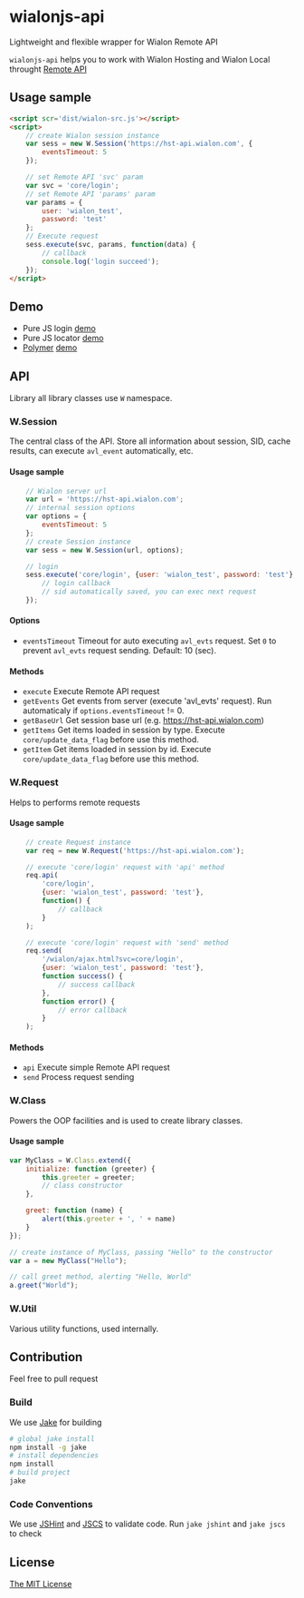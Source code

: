 # wialonjs-api
Lightweight and flexible wrapper for Wialon Remote API

`wialonjs-api` helps you to work with Wialon Hosting and Wialon Local
throught [Remote API](http://sdk.wialon.com/wiki/en/sidebar/remoteapi/apiref/apiref)

## Usage sample
```html
<script scr='dist/wialon-src.js'></script>
<script>
    // create Wialon session instance
    var sess = new W.Session('https://hst-api.wialon.com', {
        eventsTimeout: 5
    });

    // set Remote API 'svc' param
    var svc = 'core/login';
    // set Remote API 'params' param
    var params = {
        user: 'wialon_test',
        password: 'test'
    };
    // Execute request
    sess.execute(svc, params, function(data) {
        // callback
        console.log('login succeed');
    });
</script>
```

## Demo
* Pure JS login [demo](examples/simple)
* Pure JS locator [demo](examples/locator)
* [Polymer](https://www.polymer-project.org) [demo](examples/polymer)

## API
Library all library classes use `W` namespace.

### W.Session
The central class of the API. Store all information about session, SID,
cache results, can execute `avl_event` automatically, etc.

#### Usage sample
```javascript
    // Wialon server url
    var url = 'https://hst-api.wialon.com';
    // internal session options
    var options = {
        eventsTimeout: 5
    };
    // create Session instance
    var sess = new W.Session(url, options);

    // login
    sess.execute('core/login', {user: 'wialon_test', password: 'test'}, function (data) {
        // login callback
        // sid automatically saved, you can exec next request
    });
```

#### Options
* `eventsTimeout` Timeout for auto executing `avl_evts` request. Set `0` to prevent `avl_evts` request sending. Default: 10 (sec).

#### Methods
* `execute` Execute Remote API request
* `getEvents` Get events from server (execute 'avl_evts' request). Run automaticaly if `options.eventsTimeout` != 0.
* `getBaseUrl` Get session base url (e.g. https://hst-api.wialon.com)
* `getItems` Get items loaded in session by type. Execute `core/update_data_flag` before use this method.
* `getItem` Get items loaded in session by id. Execute `core/update_data_flag` before use this method.

### W.Request
Helps to performs remote requests

#### Usage sample
```javascript
    // create Request instance
    var req = new W.Request('https://hst-api.wialon.com');

    // execute 'core/login' request with 'api' method
    req.api(
        'core/login',
        {user: 'wialon_test', password: 'test'},
        function() {
            // callback
        }
    );

    // execute 'core/login' request with 'send' method
    req.send(
        '/wialon/ajax.html?svc=core/login',
        {user: 'wialon_test', password: 'test'},
        function success() {
            // success callback
        },
        function error() {
            // error callback
        }
    );
```

#### Methods
* `api` Execute simple Remote API request
* `send` Process request sending

### W.Class
Powers the OOP facilities and is used to create library classes.

#### Usage sample
```javascript
var MyClass = W.Class.extend({
    initialize: function (greeter) {
        this.greeter = greeter;
        // class constructor
    },

    greet: function (name) {
        alert(this.greeter + ', ' + name)
    }
});

// create instance of MyClass, passing "Hello" to the constructor
var a = new MyClass("Hello");

// call greet method, alerting "Hello, World"
a.greet("World");
```

### W.Util
Various utility functions, used internally.

## Contribution
Feel free to pull request

### Build
We use [Jake](http://jakejs.com/) for building
```bash
# global jake install
npm install -g jake
# install dependencies
npm install
# build project
jake
```

### Code Conventions
We use [JSHint](http://jshint.com/) and [JSCS](http://jscs.info/) to validate code.
Run `jake jshint` and `jake jscs` to check

## License
[The MIT License](LICENSE-MIT)

